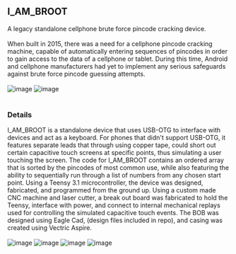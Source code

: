 ## I_AM_BROOT
A legacy standalone cellphone brute force pincode cracking device.\
<br>
When built in 2015, there was a need for a cellphone pincode cracking machine, capable of automatically entering sequences of pincodes in order to gain access to the data of a cellphone or tablet.  During this time, Android and cellphone manufacturers had yet to implement any serious safeguards against brute force pincode guessing attempts.  
<br>
![image](https://user-images.githubusercontent.com/25714007/86405870-ba3e5a00-bc77-11ea-815a-27aed227bfa9.png) ![image](https://user-images.githubusercontent.com/25714007/86405878-be6a7780-bc77-11ea-8789-e0bdf58d38e8.png)
<br>
<br>
### Details
I_AM_BROOT is a standalone device that uses USB-OTG to interface with devices and act as a keyboard.  For phones that didn't support USB-OTG, it features separate leads that through using copper tape, could short out certain capacitive touch screens at specific points, thus simulating a user touching the screen.  The code for I_AM_BROOT contains an ordered array that is sorted by the pincodes of most common use, while also featuring the ability to sequentially run through a list of numbers from any chosen start point.  Using a Teensy 3.1 microcontroller, the device was designed, fabricated, and programmed from the ground up.  Using a custom made CNC machine and laser cutter, a break out board was fabricated to hold the Teensy, interface with power, and connect to internal mechanical replays used for controlling the simulated capacitive touch events.  The BOB was designed using Eagle Cad, (design files included in repo), and casing was created using Vectric Aspire.  
<br>
![image](https://user-images.githubusercontent.com/25714007/86405946-de9a3680-bc77-11ea-80af-e5153eb10b45.png) ![image](https://user-images.githubusercontent.com/25714007/86405949-e1952700-bc77-11ea-9c6d-203cf8d4a24f.png) ![image](https://user-images.githubusercontent.com/25714007/86405957-e4901780-bc77-11ea-907d-d902885dac58.png) ![image](https://user-images.githubusercontent.com/25714007/86406089-2325d200-bc78-11ea-94f9-2b6c59b851f8.png)

